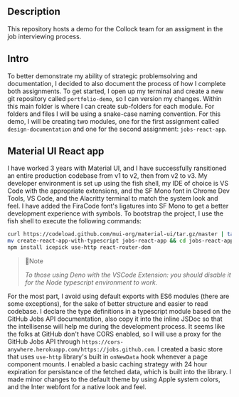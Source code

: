 ## Description

This repository hosts a demo for the Collock team for an assigment in the job interviewing process.

## Intro

To better demonstrate my ability of strategic problemsolving and documentation, I decided to also document the process of how I complete both assignments. To get started, I open up my terminal and create a new git repository called `portfolio-demo`, so I can version my changes. Within this main folder is where I can create sub-folders for each module. For folders and files I will be using a snake-case naming convention. For this demo, I will be creating two modules, one for the first assignment called `design-documentation` and one for the second assignment: `jobs-react-app`.

## Material UI React app

I have worked 3 years with Material UI, and I have successfully ransitioned an entire production codebase from v1 to v2, then from v2 to v3.
My developer environment is set up using the fish shell, my IDE of choice is VS Code with the appropriate extensions, and the SF Mono font in Chrome Dev Tools, VS Code, and the Alacritty terminal to match the system look and feel. I have added the FiraCode font's ligatures into SF Mono to get a better development experience with symbols. To bootstrap the project, I use the fish shell to execute the following commands:

```bash
curl https://codeload.github.com/mui-org/material-ui/tar.gz/master | tar -xz --strip=2 material-ui-master/examples/create-react-app-with-typescript
mv create-react-app-with-typescript jobs-react-app && cd jobs-react-app
npm install icepick use-http react-router-dom
```

> 📘Note
>
> _To those using Deno with the VSCode Extension: you should disable it for the Node typescript environment to work._

For the most part, I avoid using default exports with ES6 modules (there are some exceptions), for the sake of better structure and easier to read codebase. I declare the type definitions in a typescript module based on the GitHub Jobs API documentation, also copy it into the inline JSDoc so that the intellisense will help me during the development process. It seems like the folks at GitHub don't have CORS enabled, so I will use a proxy for the GitHub Jobs API through `https://cors-anywhere.herokuapp.com/https://jobs.github.com`. I created a basic store that uses `use-http` library's built in `onNewData` hook whenever a page component mounts. I enabled a basic caching strategy with 24 hour expiration for persistance of the fetched data, which is built into the library. I made minor changes to the default theme by using Apple system colors, and the Inter webfont for a native look and feel.
